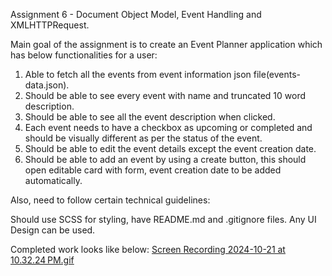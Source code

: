 Assignment 6 - Document Object Model, Event Handling and XMLHTTPRequest.

Main goal of the assignment is to create an Event Planner application which has below functionalities for a user:

1. Able to fetch all the events from event information json file(events-data.json).
2. Should be able to see every event with name and truncated 10 word description.
3. Should be able to see all the event description when clicked.
4. Each event needs to have a checkbox as upcoming or completed and should be visually different as per the status of the event.
5. Should be able to edit the event details except the event creation date.
6. Should be able to add an event by using a create button, this should open editable card with form, event creation date to be added automatically.

Also, need to follow certain technical guidelines:

Should use SCSS for styling, have README.md and .gitignore files. Any UI Design can be used.

Completed work looks like below:
[Screen Recording 2024-10-21 at 10.32.24 PM.gif](https://github.com/amritessh/Assignment-6/blob/15d499bb87eb8a6976ad5b06f8517ba017e131cb/Screen%20Recording%202024-10-21%20at%2010.32.24%E2%80%AFPM.gif)


